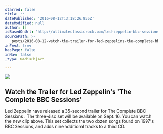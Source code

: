 ```yaml
---
starred: false
title: ''
datePublished: '2016-08-12T13:18:26.855Z'
dateModified: null
author: []
isBasedOnUrl: 'http://ultimateclassicrock.com/led-zeppelin-bbc-sessions-trailer/'
sourcePath: >-
  _posts/2016-08-12-watch-the-trailer-for-led-zeppelins-the-complete-bbc-sessi.md
inFeed: true
hasPage: false
inNav: false
_type: MediaObject

---
```

<article style=""><img src="http://ultimateclassicrock.com/files/2016/08/zep.jpg?w=600&amp;h=0&amp;zc=1&amp;s=0&amp;a=t&amp;q=89" /><h1>Watch the Trailer for Led Zeppelin's 'The Complete BBC Sessions'</h1><p>Led Zeppelin have released a 35-second trailer for The Complete BBC Sessions . The three-disc set will be available on Sept. 16. You can watch the new clip above. This set collects the two dozen songs found on 1997's BBC Sessions, and adds nine additional tracks to a third CD.</p></article>